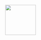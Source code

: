 <p align="center">
  <img src="https://i.ibb.co/CnQZq5k/kingamdalogo.jpg" height="100px" width="100px"/>
</p>
